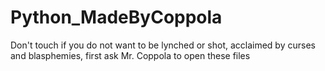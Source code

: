 # Python_MadeByCoppola
Don't touch
if you do not want to be lynched or shot, acclaimed by curses and blasphemies, first ask Mr. Coppola to open these files
